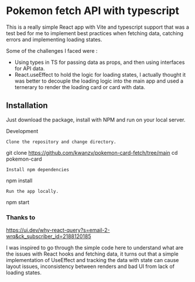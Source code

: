 # Pokemon fetch API with typescript

This is a really simple React app with Vite and typescript support that was a test bed for me to implement best practices when fetching data, catching errors and implementing loading states.

Some of the challenges I faced were :

* Using types in TS for passing data as props, and then using interfaces for API data.
* React.useEffect to hold the logic for loading states, I actually thought it was better to decouple the loading logic into the main app and used a ternerary to render the loading card or card with data.

## Installation

Just download the package, install with NPM and run on your local server.


Development

    Clone the repository and change directory.

git clone https://github.com/kwanzv/pokemon-card-fetch/tree/main
cd pokemon-card

    Install npm dependencies

npm install

    Run the app locally.

npm start


### Thanks to


https://ui.dev/why-react-query?s=email-2-wrq&ck_subscriber_id=2188120185

I was inspired to go through the simple code here to understand what are the issues with React hooks and fetching data, it turns out that a simple implementation of UseEffect and tracking the data with state can cause layout issues, inconsistency between renders and bad UI from lack of loading states.
